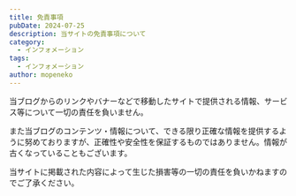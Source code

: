 ```yaml
---
title: 免責事項
pubDate: 2024-07-25
description: 当サイトの免責事項について
category:
  - インフォメーション
tags:
  - インフォメーション
author: mopeneko
---
```


当ブログからのリンクやバナーなどで移動したサイトで提供される情報、サービス等について一切の責任を負いません。

また当ブログのコンテンツ・情報について、できる限り正確な情報を提供するように努めておりますが、正確性や安全性を保証するものではありません。情報が古くなっていることもございます。

当サイトに掲載された内容によって生じた損害等の一切の責任を負いかねますのでご了承ください。

